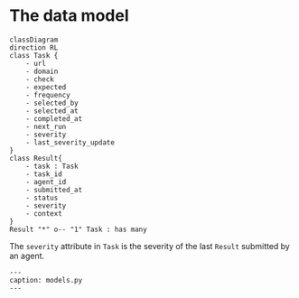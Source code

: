 # The data model

```{mermaid}
classDiagram
direction RL
class Task {
    - url
    - domain
    - check
    - expected
    - frequency
    - selected_by
    - selected_at
    - completed_at
    - next_run
    - severity
    - last_severity_update
}
class Result{
    - task : Task
    - task_id
    - agent_id
    - submitted_at
    - status
    - severity
    - context
}
Result "*" o-- "1" Task : has many
```

The `severity` attribute in `Task` is the severity of the last `Result` submitted by an agent.


```{literalinclude} ../../argos/server/models.py
---
caption: models.py
---
```

